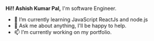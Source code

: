 

 **Hi!! Ashish Kumar Pal,**
I'm software Engineer.
<!--
**palkumarashish/palkumarashish** is a ✨ _special_ ✨ repository because its `README.md` (this file) appears on your GitHub profile.-->

- 🌱 I’m currently learning JavaScript ReactJs and node.js
- 💬 Ask me about anything, I'll be happy to help.
- 📫 I’m currently working on my portfolio.
 




<!-- - 🤔 I’m looking for help with ... -->



